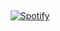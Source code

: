 &nbsp;<div align="center">
  [![Spotify](https://nowplaying-marian-vulpes-bordins-projects.vercel.app/api/spotify?background_color=0D0808&border_color=ffffff)](https://open.spotify.com/user/ewt4ywvzbhdhx4uhrparn3rxt)
</div>
